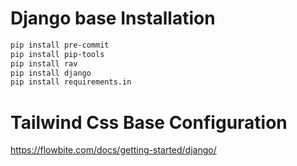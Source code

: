 # Django base Installation
``` bash
pip install pre-commit
pip install pip-tools
pip install rav
pip install django
pip install requirements.in
```

# Tailwind Css Base Configuration

https://flowbite.com/docs/getting-started/django/